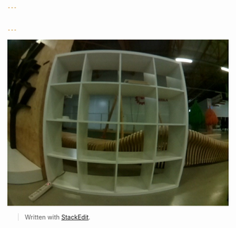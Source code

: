 ```yaml
---


---
```


<p><img src="https://github.com/tinderad/clever_cam_calibration/blob/master/assets/img1.jpg?raw=true" alt="asd"></p>
<blockquote>
<p>Written with <a href="https://stackedit.io/">StackEdit</a>.</p>
</blockquote>

